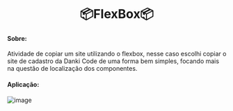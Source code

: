 <h1 align="center">📦FlexBox📦</h1>

<h4>Sobre:</h4> Atividade de copiar um site utilizando o flexbox, nesse caso escolhi copiar o site de cadastro da Danki Code de uma forma bem simples, focando mais na questão de localização dos componentes.

<br/>

<h4>Aplicação:</h4>

![image](https://user-images.githubusercontent.com/61885918/206888818-3f4945b3-7662-4219-bd63-274a81c9ec31.png)
